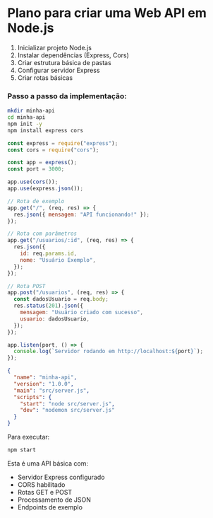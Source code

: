 # Plano para criar uma Web API em Node.js

1. Inicializar projeto Node.js
2. Instalar dependências (Express, Cors)
3. Criar estrutura básica de pastas
4. Configurar servidor Express
5. Criar rotas básicas

### Passo a passo da implementação:

```bash
mkdir minha-api
cd minha-api
npm init -y
npm install express cors
```

```javascript
const express = require("express");
const cors = require("cors");

const app = express();
const port = 3000;

app.use(cors());
app.use(express.json());

// Rota de exemplo
app.get("/", (req, res) => {
  res.json({ mensagem: "API funcionando!" });
});

// Rota com parâmetros
app.get("/usuarios/:id", (req, res) => {
  res.json({
    id: req.params.id,
    nome: "Usuário Exemplo",
  });
});

// Rota POST
app.post("/usuarios", (req, res) => {
  const dadosUsuario = req.body;
  res.status(201).json({
    mensagem: "Usuário criado com sucesso",
    usuario: dadosUsuario,
  });
});

app.listen(port, () => {
  console.log(`Servidor rodando em http://localhost:${port}`);
});
```

```json
{
  "name": "minha-api",
  "version": "1.0.0",
  "main": "src/server.js",
  "scripts": {
    "start": "node src/server.js",
    "dev": "nodemon src/server.js"
  }
}
```

Para executar:

```bash
npm start
```

Esta é uma API básica com:

- Servidor Express configurado
- CORS habilitado
- Rotas GET e POST
- Processamento de JSON
- Endpoints de exemplo
